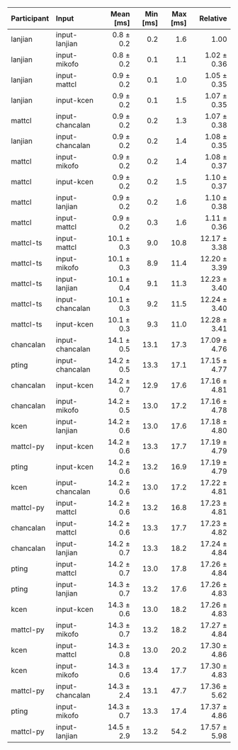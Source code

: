 | Participant | Input | Mean [ms] | Min [ms] | Max [ms] | Relative |
|:---|:---|---:|---:|---:|---:|
| lanjian | input-lanjian | 0.8 ± 0.2 | 0.2 | 1.6 | 1.00 |
| lanjian | input-mikofo | 0.8 ± 0.2 | 0.1 | 1.1 | 1.02 ± 0.36 |
| lanjian | input-mattcl | 0.9 ± 0.2 | 0.1 | 1.0 | 1.05 ± 0.35 |
| lanjian | input-kcen | 0.9 ± 0.2 | 0.1 | 1.5 | 1.07 ± 0.35 |
| mattcl | input-chancalan | 0.9 ± 0.2 | 0.2 | 1.3 | 1.07 ± 0.38 |
| lanjian | input-chancalan | 0.9 ± 0.2 | 0.2 | 1.4 | 1.08 ± 0.35 |
| mattcl | input-mikofo | 0.9 ± 0.2 | 0.2 | 1.4 | 1.08 ± 0.37 |
| mattcl | input-kcen | 0.9 ± 0.2 | 0.2 | 1.5 | 1.10 ± 0.37 |
| mattcl | input-lanjian | 0.9 ± 0.2 | 0.2 | 1.6 | 1.10 ± 0.38 |
| mattcl | input-mattcl | 0.9 ± 0.2 | 0.3 | 1.6 | 1.11 ± 0.36 |
| mattcl-ts | input-mattcl | 10.1 ± 0.3 | 9.0 | 10.8 | 12.17 ± 3.38 |
| mattcl-ts | input-mikofo | 10.1 ± 0.3 | 8.9 | 11.4 | 12.20 ± 3.39 |
| mattcl-ts | input-lanjian | 10.1 ± 0.4 | 9.1 | 11.3 | 12.23 ± 3.40 |
| mattcl-ts | input-chancalan | 10.1 ± 0.3 | 9.2 | 11.5 | 12.24 ± 3.40 |
| mattcl-ts | input-kcen | 10.1 ± 0.3 | 9.3 | 11.0 | 12.28 ± 3.41 |
| chancalan | input-chancalan | 14.1 ± 0.5 | 13.1 | 17.3 | 17.09 ± 4.76 |
| pting | input-chancalan | 14.2 ± 0.5 | 13.3 | 17.1 | 17.15 ± 4.77 |
| chancalan | input-kcen | 14.2 ± 0.7 | 12.9 | 17.6 | 17.16 ± 4.81 |
| chancalan | input-mikofo | 14.2 ± 0.5 | 13.0 | 17.2 | 17.16 ± 4.78 |
| kcen | input-lanjian | 14.2 ± 0.6 | 13.0 | 17.6 | 17.18 ± 4.80 |
| mattcl-py | input-kcen | 14.2 ± 0.6 | 13.3 | 17.7 | 17.19 ± 4.79 |
| pting | input-kcen | 14.2 ± 0.6 | 13.2 | 16.9 | 17.19 ± 4.79 |
| kcen | input-chancalan | 14.2 ± 0.6 | 13.0 | 17.2 | 17.22 ± 4.81 |
| mattcl-py | input-mattcl | 14.2 ± 0.6 | 13.2 | 16.8 | 17.23 ± 4.81 |
| chancalan | input-mattcl | 14.2 ± 0.6 | 13.3 | 17.7 | 17.23 ± 4.82 |
| chancalan | input-lanjian | 14.2 ± 0.7 | 13.3 | 18.2 | 17.24 ± 4.84 |
| pting | input-mattcl | 14.2 ± 0.7 | 13.0 | 17.8 | 17.26 ± 4.84 |
| pting | input-lanjian | 14.3 ± 0.7 | 13.2 | 17.6 | 17.26 ± 4.83 |
| kcen | input-kcen | 14.3 ± 0.6 | 13.0 | 18.2 | 17.26 ± 4.83 |
| mattcl-py | input-mikofo | 14.3 ± 0.7 | 13.2 | 18.2 | 17.27 ± 4.84 |
| kcen | input-mattcl | 14.3 ± 0.8 | 13.0 | 20.2 | 17.30 ± 4.86 |
| kcen | input-mikofo | 14.3 ± 0.6 | 13.4 | 17.7 | 17.30 ± 4.83 |
| mattcl-py | input-chancalan | 14.3 ± 2.4 | 13.1 | 47.7 | 17.36 ± 5.62 |
| pting | input-mikofo | 14.3 ± 0.7 | 13.3 | 17.4 | 17.37 ± 4.86 |
| mattcl-py | input-lanjian | 14.5 ± 2.9 | 13.2 | 54.2 | 17.57 ± 5.98 |
